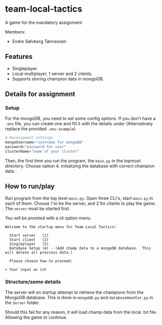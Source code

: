 # team-local-tactics
A game for the mandatory assignment

Members:
 - Endre Sølvberg Tønnessen

## Features
  - Singleplayer
  - Local multiplayer, 1 server and 2 clients.
  - Supports storing champion data in mongoDB.

## Details for assignment

### Setup

For the mongoDB, you need to set some config options.
If you don't have a `.env` file, you can create one and fill it with the details under
(Alternatively replace the provided `.env.example`)

```py
# Development settings
mongoUsername="username for mongoDB"
password="password for user"
clusterName="name of your cluster"
```

Then, the first time you run the program, the `main.py` in the topmost directory. Choose option 4, initializing the database with correct champion data.

## How to run/play
Run program from the top level ``main.py``.
Open three CLI's, start `main.py` in each of them. Choose 1 to be the server, and 2 for clients to play the game. The ``server`` must be started first.

You will be promted with a cli option menu.
```
Welcome to the startup menu for Team Local Tactics!

  Start server   (1)
  Start client   (2)
  Singleplayer   (3)
  Database Setup (4) - (Add champ data to a mongoDB database.  This will delete all previous data.)

  Please choose how to proceed:

> Your input as int
```

### Structure/some details
The server will on startup attempt to retrieve the champions from the MongoDB database. This is done in `mongoDB.py` and `databaseHandler.py` in the `Server` folder.

Should this fail for any reason, it will load champ data from the local .txt file. Allowing the game to continue.






